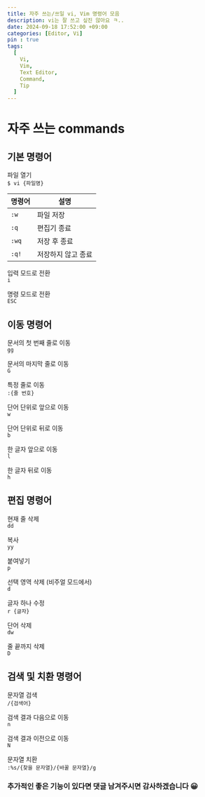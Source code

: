 ```yaml
---
title: 자주 쓰는/쓰일 vi, Vim 명령어 모음
description: vi는 잘 쓰고 싶진 않아요 ㅋ.. 
date: 2024-09-18 17:52:00 +09:00
categories: [Editor, Vi]
pin : true
tags:
  [
    Vi,
    Vim,
    Text Editor,
    Command,
    Tip
  ]
---
```


# 자주 쓰는 commands

## 기본 명령어

파일 열기<br>
`$ vi {파일명}`<br>

| 명령어   | 설명         |
|-------|------------|
| `:w`  | 파일 저장      |
| `:q`  | 편집기 종료     |
| `:wq` | 저장 후 종료    |
| `:q!` | 저장하지 않고 종료 |

입력 모드로 전환<br>
`i`<br>

명령 모드로 전환<br>
`ESC`<br>

## 이동 명령어

문서의 첫 번째 줄로 이동<br>
`gg`<br>

문서의 마지막 줄로 이동<br>
`G`<br>

특정 줄로 이동<br>
`:{줄 번호}`<br>

단어 단위로 앞으로 이동<br>
`w`<br>

단어 단위로 뒤로 이동<br>
`b`<br>

한 글자 앞으로 이동<br>
`l`<br>

한 글자 뒤로 이동<br>
`h`<br>

## 편집 명령어

현재 줄 삭제<br>
`dd`<br>

복사<br>
`yy`<br>

붙여넣기<br>
`p`<br>

선택 영역 삭제 (비주얼 모드에서)<br>
`d`<br>

글자 하나 수정<br>
`r {글자}`<br>

단어 삭제<br>
`dw`<br>

줄 끝까지 삭제<br>
`D`<br>

## 검색 및 치환 명령어

문자열 검색<br>
`/{검색어}`<br>

검색 결과 다음으로 이동<br>
`n`<br>

검색 결과 이전으로 이동<br>
`N`<br>

문자열 치환<br>
`:%s/{찾을 문자열}/{바꿀 문자열}/g`<br>

### 추가적인 좋은 기능이 있다면 댓글 남겨주시면 감사하겠습니다 😀
